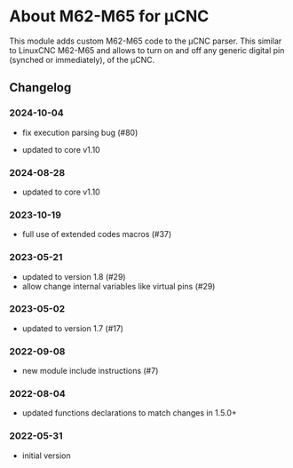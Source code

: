 # About M62-M65 for µCNC

This module adds custom M62-M65 code to the µCNC parser. This similar to LinuxCNC M62-M65 and allows to turn on and off any generic digital pin (synched or immediately), of the µCNC.

## Changelog

### 2024-10-04

- fix execution parsing bug (#80)

- updated to core v1.10

### 2024-08-28

- updated to core v1.10

### 2023-10-19

- full use of extended codes macros (#37)

### 2023-05-21

- updated to version 1.8 (#29)
- allow change internal variables like virtual pins (#29)

### 2023-05-02

- updated to version 1.7 (#17)

### 2022-09-08

- new module include instructions (#7)

### 2022-08-04

- updated functions declarations to match changes in 1.5.0+

### 2022-05-31

- initial version
